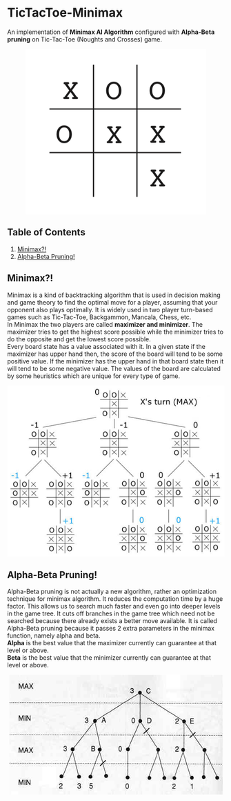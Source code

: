 # TicTacToe-Minimax
An implementation of **Minimax AI Algorithm** configured with **Alpha-Beta pruning** on Tic-Tac-Toe (Noughts and Crosses) game.

<p align = "center"><img align = "center" src = "images/tictac.png" /></p>

 

## Table of Contents
1. [Minimax?!](#minimax)
2. [Alpha-Beta Pruning!](#alpha-beta-pruning)


## Minimax?!
Minimax is a kind of backtracking algorithm that is used in decision making and game theory to find the optimal move for a player, assuming that your opponent also plays optimally. It is widely used in two player turn-based games such as Tic-Tac-Toe, Backgammon, Mancala, Chess, etc.  
In Minimax the two players are called **maximizer and minimizer**. The maximizer tries to get the highest score possible while the minimizer tries to do the opposite and get the lowest score possible.  
Every board state has a value associated with it. In a given state if the maximizer has upper hand then, the score of the board will tend to be some positive value. If the minimizer has the upper hand in that board state then it will tend to be some negative value. The values of the board are calculated by some heuristics which are unique for every type of game.

<p align = "center"><img align = "center" src = "images/minimaxttt.jpg" /></p>


## Alpha-Beta Pruning!
Alpha-Beta pruning is not actually a new algorithm, rather an optimization technique for minimax algorithm. It reduces the computation time by a huge factor. This allows us to search much faster and even go into deeper levels in the game tree. It cuts off branches in the game tree which need not be searched because there already exists a better move available. It is called Alpha-Beta pruning because it passes 2 extra parameters in the minimax function, namely alpha and beta.  
**Alpha** is the best value that the maximizer currently can guarantee at that level or above.  
**Beta** is the best value that the minimizer currently can guarantee at that level or above.  

<p align = "center"><img align = "center" src = "images/alphabeta.png" /></p>
